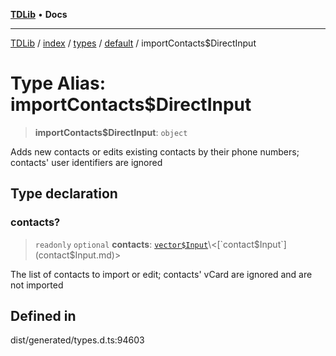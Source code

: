 [**TDLib**](../../../../../../README.md) • **Docs**

***

[TDLib](../../../../../../modules.md) / [index](../../../../../README.md) / [types](../../../README.md) / [default](../README.md) / importContacts$DirectInput

# Type Alias: importContacts$DirectInput

> **importContacts$DirectInput**: `object`

Adds new contacts or edits existing contacts by their phone numbers; contacts' user identifiers are ignored

## Type declaration

### contacts?

> `readonly` `optional` **contacts**: [`vector$Input`](vector$Input.md)\<[`contact$Input`](contact$Input.md)\>

The list of contacts to import or edit; contacts' vCard are ignored and are not imported

## Defined in

dist/generated/types.d.ts:94603

